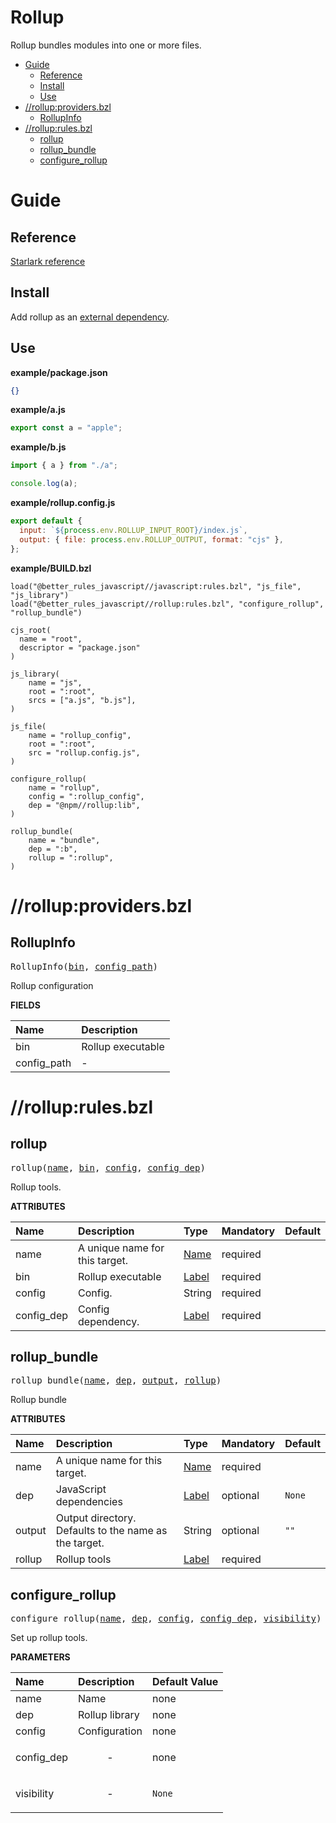 # Rollup

Rollup bundles modules into one or more files.

<!-- START doctoc generated TOC please keep comment here to allow auto update -->
<!-- DON'T EDIT THIS SECTION, INSTEAD RE-RUN doctoc TO UPDATE -->

- [Guide](#guide)
  - [Reference](#reference)
  - [Install](#install)
  - [Use](#use)
- [//rollup:providers.bzl](#rollupprovidersbzl)
  - [RollupInfo](#rollupinfo)
- [//rollup:rules.bzl](#rolluprulesbzl)
  - [rollup](#rollup)
  - [rollup_bundle](#rollup_bundle)
  - [configure_rollup](#configure_rollup)

<!-- END doctoc generated TOC please keep comment here to allow auto update -->

# Guide

## Reference

[Starlark reference](stardoc/rollup.md)

## Install

Add rollup as an [external dependency](#external_dependencies).

## Use

**example/package.json**

```json
{}
```

**example/a.js**

```js
export const a = "apple";
```

**example/b.js**

```js
import { a } from "./a";

console.log(a);
```

**example/rollup.config.js**

```js
export default {
  input: `${process.env.ROLLUP_INPUT_ROOT}/index.js`,
  output: { file: process.env.ROLLUP_OUTPUT, format: "cjs" },
};
```

**example/BUILD.bzl**

```bzl
load("@better_rules_javascript//javascript:rules.bzl", "js_file", "js_library")
load("@better_rules_javascript//rollup:rules.bzl", "configure_rollup", "rollup_bundle")

cjs_root(
  name = "root",
  descriptor = "package.json"
)

js_library(
    name = "js",
    root = ":root",
    srcs = ["a.js", "b.js"],
)

js_file(
    name = "rollup_config",
    root = ":root",
    src = "rollup.config.js",
)

configure_rollup(
    name = "rollup",
    config = ":rollup_config",
    dep = "@npm//rollup:lib",
)

rollup_bundle(
    name = "bundle",
    dep = ":b",
    rollup = ":rollup",
)
```

# //rollup:providers.bzl

<!-- Generated with Stardoc: http://skydoc.bazel.build -->

<a id="RollupInfo"></a>

## RollupInfo

<pre>
RollupInfo(<a href="#RollupInfo-bin">bin</a>, <a href="#RollupInfo-config_path">config_path</a>)
</pre>

Rollup configuration

**FIELDS**

| Name                                           | Description       |
| :--------------------------------------------- | :---------------- |
| <a id="RollupInfo-bin"></a>bin                 | Rollup executable |
| <a id="RollupInfo-config_path"></a>config_path | -                 |

# //rollup:rules.bzl

<!-- Generated with Stardoc: http://skydoc.bazel.build -->

<a id="rollup"></a>

## rollup

<pre>
rollup(<a href="#rollup-name">name</a>, <a href="#rollup-bin">bin</a>, <a href="#rollup-config">config</a>, <a href="#rollup-config_dep">config_dep</a>)
</pre>

Rollup tools.

**ATTRIBUTES**

| Name                                     | Description                    | Type                                                                | Mandatory | Default |
| :--------------------------------------- | :----------------------------- | :------------------------------------------------------------------ | :-------- | :------ |
| <a id="rollup-name"></a>name             | A unique name for this target. | <a href="https://bazel.build/concepts/labels#target-names">Name</a> | required  |         |
| <a id="rollup-bin"></a>bin               | Rollup executable              | <a href="https://bazel.build/concepts/labels">Label</a>             | required  |         |
| <a id="rollup-config"></a>config         | Config.                        | String                                                              | required  |         |
| <a id="rollup-config_dep"></a>config_dep | Config dependency.             | <a href="https://bazel.build/concepts/labels">Label</a>             | required  |         |

<a id="rollup_bundle"></a>

## rollup_bundle

<pre>
rollup_bundle(<a href="#rollup_bundle-name">name</a>, <a href="#rollup_bundle-dep">dep</a>, <a href="#rollup_bundle-output">output</a>, <a href="#rollup_bundle-rollup">rollup</a>)
</pre>

Rollup bundle

**ATTRIBUTES**

| Name                                    | Description                                           | Type                                                                | Mandatory | Default           |
| :-------------------------------------- | :---------------------------------------------------- | :------------------------------------------------------------------ | :-------- | :---------------- |
| <a id="rollup_bundle-name"></a>name     | A unique name for this target.                        | <a href="https://bazel.build/concepts/labels#target-names">Name</a> | required  |                   |
| <a id="rollup_bundle-dep"></a>dep       | JavaScript dependencies                               | <a href="https://bazel.build/concepts/labels">Label</a>             | optional  | <code>None</code> |
| <a id="rollup_bundle-output"></a>output | Output directory. Defaults to the name as the target. | String                                                              | optional  | <code>""</code>   |
| <a id="rollup_bundle-rollup"></a>rollup | Rollup tools                                          | <a href="https://bazel.build/concepts/labels">Label</a>             | required  |                   |

<a id="configure_rollup"></a>

## configure_rollup

<pre>
configure_rollup(<a href="#configure_rollup-name">name</a>, <a href="#configure_rollup-dep">dep</a>, <a href="#configure_rollup-config">config</a>, <a href="#configure_rollup-config_dep">config_dep</a>, <a href="#configure_rollup-visibility">visibility</a>)
</pre>

Set up rollup tools.

**PARAMETERS**

| Name                                               | Description               | Default Value     |
| :------------------------------------------------- | :------------------------ | :---------------- |
| <a id="configure_rollup-name"></a>name             | Name                      | none              |
| <a id="configure_rollup-dep"></a>dep               | Rollup library            | none              |
| <a id="configure_rollup-config"></a>config         | Configuration             | none              |
| <a id="configure_rollup-config_dep"></a>config_dep | <p align="center"> - </p> | none              |
| <a id="configure_rollup-visibility"></a>visibility | <p align="center"> - </p> | <code>None</code> |
